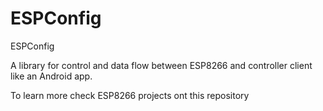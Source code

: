 # ESPConfig
ESPConfig

A library for control and data flow between ESP8266 and controller client like an Android app.

To learn more check ESP8266 projects ont this repository
